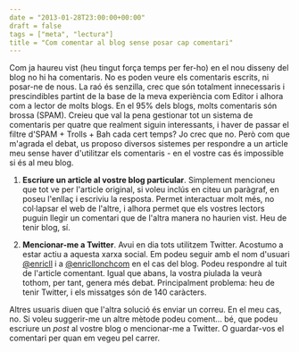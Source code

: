 ```yaml
---
date = "2013-01-28T23:00:00+00:00"
draft = false
tags = ["meta", "lectura"]
title = "Com comentar al blog sense posar cap comentari"
---
```

Com ja haureu vist (heu tingut força temps per fer-ho) en el nou disseny del blog no hi ha comentaris. No es poden veure els comentaris escrits, ni posar-ne de nous. La raó és senzilla, crec que són totalment innecessaris i prescindibles partint de la base de la meva experiència com Editor i alhora com a lector de molts blogs. En el 95% dels blogs, molts comentaris són brossa (SPAM). Creieu que val la pena gestionar tot un sistema de comentaris per quatre que realment siguin interessants, i haver de passar el filtre d'SPAM + Trolls + Bah cada cert temps? Jo crec que no. Però com que m'agrada el debat, us proposo diversos sistemes per respondre a un article meu sense haver d'utilitzar els comentaris - en el vostre cas és impossible si és al meu blog.

1.  **Escriure un article al vostre blog particular**. Simplement mencioneu que tot ve per l'article original, si voleu inclús en citeu un paràgraf, en poseu l'enllaç i escriviu la resposta. Permet interactuar molt més, no col·lapsar el web de l'altre, i alhora permet que els vostres lectors puguin llegir un comentari que de l'altra manera no haurien vist. Heu de tenir blog, sí.

2.  **Mencionar-me a Twitter**. Avui en dia tots utilitzem Twitter. Acostumo a estar actiu a aquesta xarxa social. Em podeu seguir amb el nom d'usuari [@enricll][1] i a [@enricllonchcom][2] en el cas del blog. Podeu respondre al tuit de l'article comentant. Igual que abans, la vostra piulada la veurà tothom, per tant, genera més debat. Principalment problema: heu de tenir Twitter, i els missatges són de 140 caràcters.

Altres usuaris diuen que l'altra solució és enviar un correu. En el meu cas, no. Si voleu suggerir-me un altre mètode podeu coment... bé, que podeu escriure un *post* al vostre blog o mencionar-me a Twitter. O guardar-vos el comentari per quan em vegeu pel carrer.

 [1]: http://www.twitter.com/enricll
 [2]: http://www.twitter.com/enricllonchcom